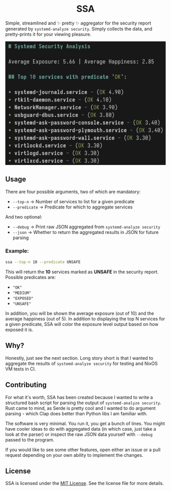 <div align="center">
    <h1>SSA</h1>
    <p align="left">
    Simple, streamlined and ✨ pretty ✨  aggregator for the security report generated by
    <code>systemd-analyze security</code>. Simply collects the data, and pretty-prints it for
    your viewing pleasure.
    </p>
    <img
        alt="latest demo"
        src=".github/assets/demo.png"
        width="700px"
    >
</div>

## Usage

There are four possible arguments, two of which are mandatory:

- `--top-n` -> Number of services to list for a given predicate
- `--predicate` -> Predicate for which to aggregate services

And two optional:

- `--debug` -> Print raw JSON aggregated from `systemd-analyze security`
- `--json` -> Whether to return the aggregated results in JSON for future
  parsing

### Example:

```bash
ssa --top-n 10 --predicate UNSAFE
```

This will return the **10** services marked as **UNSAFE** in the security
report. Possible predicates are:

- `"OK"`
- `"MEDIUM"`
- `"EXPOSED"`
- `"UNSAFE"`

In addition, you will be shown the average exposure (out of 10) and the average
happiness (out of 5). In addition to displaying the top N services for a given
predicate, SSA will color the exposure level output based on how exposed it is.

## Why?

Honestly, just see the next section. Long story short is that I wanted to
aggregate the results of `systemd-analyze security` for testing and NixOS VM
tests in CI.

## Contributing

For what it's worth, SSA has been created because I wanted to write a structured
bash script for parsing the output of `systemd-analyze security`. Rust came to
mind, as Serde is pretty cool and I wanted to do argument parsing - which Clap
does better than Python libs I am familiar with.

The software is very minimal. You run it, you get a bunch of lines. You might
have cooler ideas to do with aggregated data (in which case, just take a look at
the parser) or inspect the raw JSON data yourself with `--debug` passed to the
program.

If you would like to see some other features, open either an issue or a pull
request depending on your own ability to implement the changes.

## License

SSA is licensed under the [MIT License](LICENSE). See the license file for more
details.
